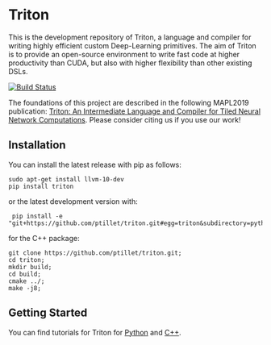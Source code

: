 # Triton

This is the development repository of Triton, a language and compiler for writing highly efficient custom Deep-Learning primitives. The aim of Triton is to provide an open-source environment to write fast code at higher productivity than CUDA, but also with higher flexibility than other existing DSLs.

[![Build Status](https://dev.azure.com/phil0342/Triton/_apis/build/status/ptillet.triton?branchName=refs%2Fpull%2F58%2Fmerge)](https://dev.azure.com/phil0342/Triton/_build/latest?definitionId=6&branchName=refs%2Fpull%2F58%2Fmerge)

The foundations of this project are described in the following MAPL2019 publication: [Triton: An Intermediate Language and Compiler for Tiled Neural Network Computations](http://www.eecs.harvard.edu/~htk/publication/2019-mapl-tillet-kung-cox.pdf). Please consider citing us if you use our work!


## Installation

You can install the latest release with pip as follows:
```
sudo apt-get install llvm-10-dev
pip install triton
```

or the latest development version with:
```
 pip install -e "git+https://github.com/ptillet/triton.git#egg=triton&subdirectory=python"
```

for the C++ package:
```
git clone https://github.com/ptillet/triton.git;
cd triton;
mkdir build;
cd build;
cmake ../;
make -j8;
```


## Getting Started

You can find tutorials for Triton for [Python](https://github.com/ptillet/triton/tree/master/tutorials) and [C++](https://github.com/ptillet/triton/tree/master/python/tutorials).